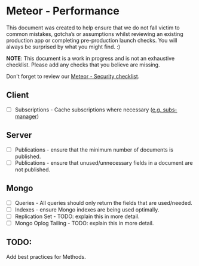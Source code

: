 # Meteor - Performance

This document was created to help ensure that we do not fall victim to common mistakes, gotcha’s or assumptions whilst reviewing an existing production app or completing pre-production launch checks. You will always be surprised by what you might find. :)

**NOTE**: This document is a work in progress and is not an exhaustive checklist. Please add any checks that you believe are missing.

Don't forget to review our [Meteor - Security checklist](https://github.com/okgrow/guides/tree/master/security/meteor).

## Client
- [ ] Subscriptions - Cache subscriptions where necessary ([e.g. subs-manager](https://github.com/kadirahq/subs-manager))

## Server
- [ ] Publications - ensure that the minimum number of documents is published.
- [ ] Publications - ensure that unused/unnecessary fields in a document are not published.

## Mongo
- [ ] Queries - All queries should only return the fields that are used/needed.
- [ ] Indexes - ensure Mongo indexes are being used optimally.
- [ ] Replication Set - TODO: explain this in more detail.
- [ ] Mongo Oplog Tailing - TODO: explain this in more detail.

## TODO:

Add best practices for Methods.
